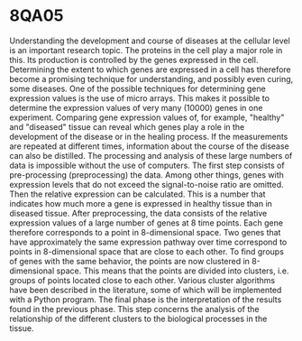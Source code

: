 # 8QA05
Understanding the development and course of diseases at the cellular level is an important research topic. The proteins in the cell play a major role in this. Its production is controlled by the genes expressed in the cell. Determining the extent to which genes are expressed in a cell has therefore become a promising technique for understanding, and possibly even curing, some diseases. One of the possible techniques for determining gene expression values is the use of micro arrays. This makes it possible to determine the expression values of very many (10000) genes in one experiment. Comparing gene expression values of, for example, "healthy" and "diseased" tissue can reveal which genes play a role in the development of the disease or in the healing process. If the measurements are repeated at different times, information about the course of the disease can also be distilled. The processing and analysis of these large numbers of data is impossible without the use of computers. The first step consists of pre-processing (preprocessing) the data. Among other things, genes with expression levels that do not exceed the signal-to-noise ratio are omitted. Then the relative expression can be calculated. This is a number that indicates how much more a gene is expressed in healthy tissue than in diseased tissue. After preprocessing, the data consists of the relative expression values of a large number of genes at 8 time points. Each gene therefore corresponds to a point in 8-dimensional space. Two genes that have approximately the same expression pathway over time correspond to points in 8-dimensional space that are close to each other. To find groups of genes with the same behavior, the points are now clustered in 8-dimensional space. This means that the points are divided into clusters, i.e. groups of points located close to each other. Various cluster algorithms have been described in the literature, some of which will be implemented with a Python program. The final phase is the interpretation of the results found in the previous phase. This step concerns the analysis of the relationship of the different clusters to the biological processes in the tissue.
